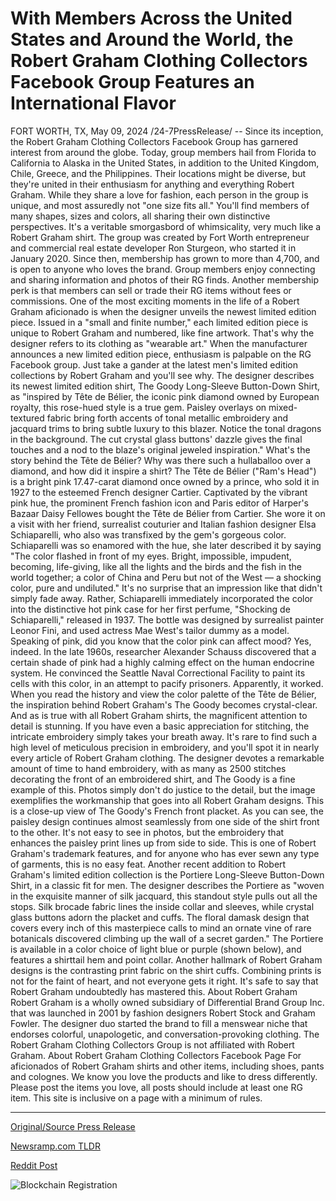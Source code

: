 # With Members Across the United States and Around the World, the Robert Graham Clothing Collectors Facebook Group Features an International Flavor

FORT WORTH, TX, May 09, 2024 /24-7PressRelease/ -- Since its inception, the Robert Graham Clothing Collectors Facebook Group has garnered interest from around the globe. Today, group members hail from Florida to California to Alaska in the United States, in addition to the United Kingdom, Chile, Greece, and the Philippines. Their locations might be diverse, but they're united in their enthusiasm for anything and everything Robert Graham.  While they share a love for fashion, each person in the group is unique, and most assuredly not "one size fits all." You'll find members of many shapes, sizes and colors, all sharing their own distinctive perspectives. It's a veritable smorgasbord of whimsicality, very much like a Robert Graham shirt.  The group was created by Fort Worth entrepreneur and commercial real estate developer Ron Sturgeon, who started it in January 2020. Since then, membership has grown to more than 4,700, and is open to anyone who loves the brand. Group members enjoy connecting and sharing information and photos of their RG finds. Another membership perk is that members can sell or trade their RG items without fees or commissions.   One of the most exciting moments in the life of a Robert Graham aficionado is when the designer unveils the newest limited edition piece. Issued in a "small and finite number," each limited edition piece is unique to Robert Graham and numbered, like fine artwork. That's why the designer refers to its clothing as "wearable art." When the manufacturer announces a new limited edition piece, enthusiasm is palpable on the RG Facebook group. Just take a gander at the latest men's limited edition collections by Robert Graham and you'll see why.  The designer describes its newest limited edition shirt, The Goody Long-Sleeve Button-Down Shirt, as "inspired by Tête de Bélier, the iconic pink diamond owned by European royalty, this rose-hued style is a true gem. Paisley overlays on mixed-textured fabric bring forth accents of tonal metallic embroidery and jacquard trims to bring subtle luxury to this blazer. Notice the tonal dragons in the background. The cut crystal glass buttons' dazzle gives the final touches and a nod to the blaze's original jeweled inspiration."  What's the story behind the Tête de Bélier? Why was there such a hullaballoo over a diamond, and how did it inspire a shirt?   The Tête de Bélier ("Ram's Head") is a bright pink 17.47-carat diamond once owned by a prince, who sold it in 1927 to the esteemed French designer Cartier. Captivated by the vibrant pink hue, the prominent French fashion icon and Paris editor of Harper's Bazaar Daisy Fellowes bought the Tête de Bélier from Cartier. She wore it on a visit with her friend, surrealist couturier and Italian fashion designer Elsa Schiaparelli, who also was transfixed by the gem's gorgeous color.   Schiaparelli was so enamored with the hue, she later described it by saying "The color flashed in front of my eyes. Bright, impossible, impudent, becoming, life-giving, like all the lights and the birds and the fish in the world together; a color of China and Peru but not of the West –– a shocking color, pure and undiluted."  It's no surprise that an impression like that didn't simply fade away. Rather, Schiaparelli immediately incorporated the color into the distinctive hot pink case for her first perfume, "Shocking de Schiaparelli," released in 1937. The bottle was designed by surrealist painter Leonor Fini, and used actress Mae West's tailor dummy as a model.  Speaking of pink, did you know that the color pink can affect mood? Yes, indeed. In the late 1960s, researcher Alexander Schauss discovered that a certain shade of pink had a highly calming effect on the human endocrine system. He convinced the Seattle Naval Correctional Facility to paint its cells with this color, in an attempt to pacify prisoners. Apparently, it worked.  When you read the history and view the color palette of the Tête de Bélier, the inspiration behind Robert Graham's The Goody becomes crystal-clear. And as is true with all Robert Graham shirts, the magnificent attention to detail is stunning. If you have even a basic appreciation for stitching, the intricate embroidery simply takes your breath away. It's rare to find such a high level of meticulous precision in embroidery, and you'll spot it in nearly every article of Robert Graham clothing. The designer devotes a remarkable amount of time to hand embroidery, with as many as 2500 stitches decorating the front of an embroidered shirt, and The Goody is a fine example of this.  Photos simply don't do justice to the detail, but the image exemplifies the workmanship that goes into all Robert Graham designs. This is a close-up view of The Goody's French front placket. As you can see, the paisley design continues almost seamlessly from one side of the shirt front to the other. It's not easy to see in photos, but the embroidery that enhances the paisley print lines up from side to side. This is one of Robert Graham's trademark features, and for anyone who has ever sewn any type of garments, this is no easy feat.  Another recent addition to Robert Graham's limited edition collection is the Portiere Long-Sleeve Button-Down Shirt, in a classic fit for men. The designer describes the Portiere as "woven in the exquisite manner of silk jacquard, this standout style pulls out all the stops. Silk brocade fabric lines the inside collar and sleeves, while crystal glass buttons adorn the placket and cuffs. The floral damask design that covers every inch of this masterpiece calls to mind an ornate vine of rare botanicals discovered climbing up the wall of a secret garden."  The Portiere is available in a color choice of light blue or purple (shown below), and features a shirttail hem and point collar. Another hallmark of Robert Graham designs is the contrasting print fabric on the shirt cuffs. Combining prints is not for the faint of heart, and not everyone gets it right. It's safe to say that Robert Graham undoubtedly has mastered this.  About Robert Graham Robert Graham is a wholly owned subsidiary of Differential Brand Group Inc. that was launched in 2001 by fashion designers Robert Stock and Graham Fowler. The designer duo started the brand to fill a menswear niche that endorses colorful, unapologetic, and conversation-provoking clothing. The Robert Graham Clothing Collectors Group is not affiliated with Robert Graham.  About Robert Graham Clothing Collectors Facebook Page For aficionados of Robert Graham shirts and other items, including shoes, pants and colognes. We know you love the products and like to dress differently. Please post the items you love, all posts should include at least one RG item. This site is inclusive on a page with a minimum of rules. 

---

[Original/Source Press Release](https://newlive.24-7pressrelease.com/press-release/509794/with-members-across-the-united-states-and-around-the-world-the-robert-graham-clothing-collectors-facebook-group-features-an-international-flavor)
                    

[Newsramp.com TLDR](https://newsramp.com/curated-news/robert-graham-clothing-collectors-group-celebrates-the-unveiling-of-the-goody-limited-edition-shirt/50a3431e470d5a1f81e3a713a2b14c8a) 

 



[Reddit Post](https://www.reddit.com/r/newsramp/comments/1cpq8hi/robert_graham_clothing_collectors_group/) 



![Blockchain Registration](https://cdn.newsramp.app/24-7PressRelease/qrcode/245/11/dunebFI4.webp)